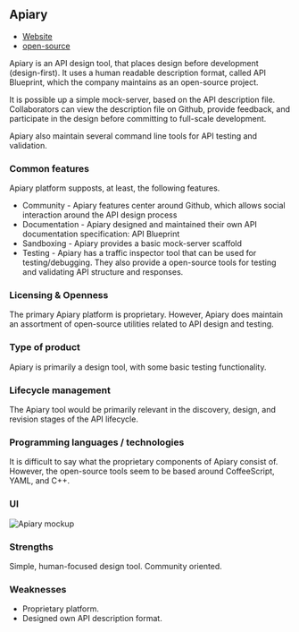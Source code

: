 ## Apiary
- [Website](https://apiary.io/)
- [open-source](https://github.com/apiaryio)

Apiary is an API design tool, that places design before development (design-first). It uses a human readable description format, called API Blueprint, which the company maintains as an open-source project.

It is possible up a simple mock-server, based on the API description file. Collaborators can view the description file on Github, provide feedback, and participate in the design before committing to full-scale development.

Apiary also maintain several command line tools for API testing and validation.

### Common features
Apiary platform supposts, at least, the following features.


- Community - Apiary features center around Github, which allows social interaction around the API design process
- Documentation - Apiary designed and maintained their own API documentation specification: API Blueprint
- Sandboxing - Apiary provides a basic mock-server scaffold
- Testing - Apiary has a traffic inspector tool that can be used for testing/debugging. They also provide a open-source tools for testing and validating API structure and responses.

### Licensing & Openness
The primary Apiary platform is proprietary. However, Apiary does maintain an assortment of open-source utilities related to API design and testing.

### Type of product
Apiary is primarily a design tool, with some basic testing functionality.

### Lifecycle management
The Apiary tool would be primarily relevant in the discovery, design, and revision stages of the API lifecycle.

### Programming languages / technologies
It is difficult to say what the proprietary components of Apiary consist of. However, the open-source tools seem to be based around CoffeeScript, YAML, and C++.

### UI
![Apiary mockup](https://apiary.a.ssl.fastly.net/assets/5e307d6a2bbfc470a609995bd8881007.png)

### Strengths
Simple, human-focused design tool. Community oriented.

### Weaknesses
- Proprietary platform.
- Designed own API description format.
